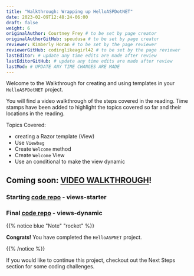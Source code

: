 ```yaml
---
title: "Walkthrough: Wrapping up HelloASPDotNET"
date: 2023-02-09T12:48:24-06:00
draft: false
weight: 6
originalAuthor: Courtney Frey # to be set by page creator
originalAuthorGitHub: speudusa # to be set by page creator
reviewer: Kimberly Horan # to be set by the page reviewer
reviewerGitHub: codinglikeagirl42 # to be set by the page reviewer
lastEditor: # update any time edits are made after review
lastEditorGitHub: # update any time edits are made after review
lastMod: # UPDATE ANY TIME CHANGES ARE MADE
---
```


Welcome to the Walkthrough for creating and using templates in your `HelloASPDotNET` project.  

You will find a video walkthrough of the steps covered in the reading.  Time stamps have been added to highlight the topics covered so far and their locations in the reading.

Topics Covered:
- creating a Razor template (View)
- Use `Viewbag`
- Create `Welcome` method
- Create `Welcome` View
- Use an conditional to make the view dynamic

## Coming soon: [VIDEO WALKTHROUGH](LINK)!

### Starting [code repo](LINK) - views-starter

### Final [code repo](LINK) - views-dynamic

{{% notice blue "Note" "rocket" %}}

**Congrats!** You have completed the `HelloASPNET` project.

{{% /notice %}}

If you would like to continue this project, checkout out the Next Steps section for some coding challenges.

